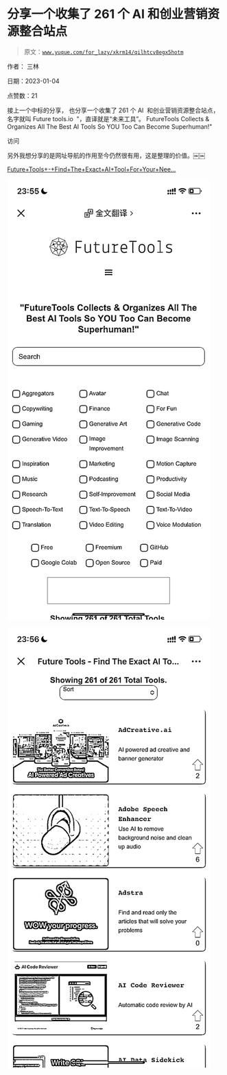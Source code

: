 # 分享一个收集了 261 个 AI 和创业营销资源整合站点

> 原文：[`www.yuque.com/for_lazy/xkrm14/qilhtcv8egx5hotm`](https://www.yuque.com/for_lazy/xkrm14/qilhtcv8egx5hotm)



作者： 三林 

日期：2023-01-04 

点赞数：21 

接上一个中标的分享， 也分享一个收集了 261 个 AI  和创业营销资源整合站点，名字就叫 Future tools.io  "，直译就是“未来工具”。 FutureTools Collects & Organizes All The Best AI Tools So YOU Too Can Become Superhuman!" 

访问 

另外我想分享的是网址导航的作用至今仍然很有用，这是整理的价值。￼￼ 

[Future+Tools+-+Find+The+Exact+AI+Tool+For+Your+Nee...](https://futuretools.io) 

![](img/2ff4e4cde832456d4027d90bf06f5f10.png) 

![](img/eb18082836e1d4b81c2d7d65fcbf34bc.png) 

